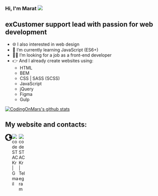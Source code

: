 ### Hi, I'm Marat <img src="https://media.giphy.com/media/hvRJCLFzcasrR4ia7z/giphy.gif" width="25px">

## exCustomer support lead with passion for web development 
- 🌐 I also interested in web design 
- 🌱 I’m currently learning JavaScript (ES6+) 
- 👨‍💻 I’m looking for a job as a front-end developer
- 👉 And I already create websites using: 
  * HTML 
  * BEM
  * CSS | SASS (SCSS)
  * JavaScript 
  * jQuery
  * Figma
  * Gulp

[![CodingOnMars's github stats](https://github-readme-stats.vercel.app/api?username=CodingOnMars&count_private=true&include_all_commits=true&theme=react)](https://github.com/CodingOnMars)
## My website and contacts:
[<img align="left" alt="codeSTACKr.com" width="22px" src="https://raw.githubusercontent.com/iconic/open-iconic/master/svg/globe.svg" />][website]
[<img align="left" alt="codeSTACKr | Gmail" width="22px" src="https://cdn.jsdelivr.net/npm/simple-icons@v3/icons/gmail.svg" />][email]
[<img align="left" alt="codeSTACKr | Telegram" width="22px" src="https://cdn.jsdelivr.net/npm/simple-icons@v3/icons/telegram.svg" />][telegram]
<br />

[website]: https://marscoding.vercel.app
[email]: mailto:for-facancy.pm.me
[telegram]: https://tm.me/marscoding
